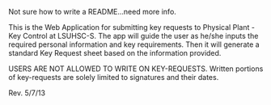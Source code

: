 Not sure how to write a README...need more info.

This is the Web Application for submitting key requests to Physical Plant - Key Control at LSUHSC-S.
The app will guide the user as he/she inputs the required personal information and key requirements.
Then it will generate a standard Key Request sheet based on the information provided.

USERS ARE NOT ALLOWED TO WRITE ON KEY-REQUESTS. Written portions of key-requests are solely limited 
to signatures and their dates.

Rev. 5/7/13